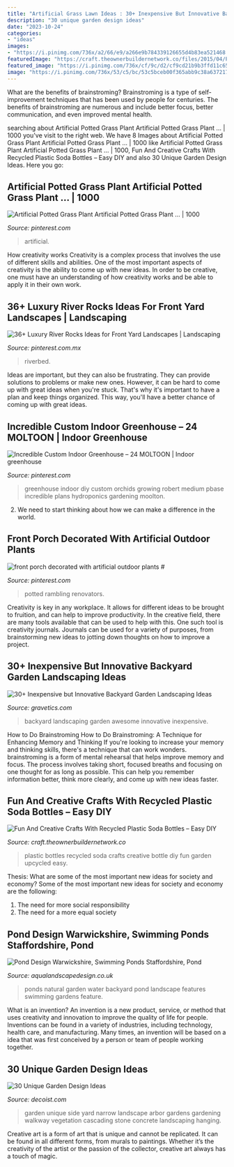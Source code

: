 ```yaml
---
title: "Artificial Grass Lawn Ideas : 30+ Inexpensive But Innovative Backyard Garden Landscaping Ideas"
description: "30 unique garden design ideas"
date: "2023-10-24"
categories:
- "ideas"
images:
- "https://i.pinimg.com/736x/a2/66/e9/a266e9b784339126655d4b83ea521468.jpg"
featuredImage: "https://craft.theownerbuildernetwork.co/files/2015/04/Plastic-Bottle-Ideas015.jpg"
featured_image: "https://i.pinimg.com/736x/cf/9c/d2/cf9cd21b9b3ffd11c656d16d2cfdf4ad.jpg"
image: "https://i.pinimg.com/736x/53/c5/bc/53c5bceb00f365abb9c38a6372171d8b.jpg"
---
```



What are the benefits of brainstroming?
Brainstroming is a type of self-improvement techniques that has been used by people for centuries. The benefits of brainstroming are numerous and include better focus, better communication, and even improved mental health.

	

		
searching about Artificial Potted Grass Plant Artificial Potted Grass Plant … | 1000 you've visit to the right web. We have 8 Images about Artificial Potted Grass Plant Artificial Potted Grass Plant … | 1000 like Artificial Potted Grass Plant Artificial Potted Grass Plant … | 1000, Fun And Creative Crafts With Recycled Plastic Soda Bottles – Easy DIY and also 30 Unique Garden Design Ideas. Here you go:
		
    
## Artificial Potted Grass Plant Artificial Potted Grass Plant … | 1000

<img loading=lazy src="https://i.pinimg.com/736x/30/b7/cb/30b7cb1a1b8ee1cf6c6080f2852a028c.jpg" onerror="this.onerror=null;this.src='https://tse1.mm.bing.net/th?id=OIP.Am7e4FbUrcGwngTJ0m6vrAHaK9&amp;pid=15.1';" alt="Artificial Potted Grass Plant Artificial Potted Grass Plant … | 1000">

_Source: pinterest.com_

>artificial. 

	

How creativity works
Creativity is a complex process that involves the use of different skills and abilities. One of the most important aspects of creativity is the ability to come up with new ideas. In order to be creative, one must have an understanding of how creativity works and be able to apply it in their own work.

    
## 36+ Luxury River Rocks Ideas For Front Yard Landscapes | Landscaping

<img loading=lazy src="https://i.pinimg.com/736x/a2/66/e9/a266e9b784339126655d4b83ea521468.jpg" onerror="this.onerror=null;this.src='https://tse3.mm.bing.net/th?id=OIP.mJbPN0yPm-I6CsQRoUvIUgHaNK&amp;pid=15.1';" alt="36+ Luxury River Rocks Ideas for Front Yard Landscapes | Landscaping">

_Source: pinterest.com.mx_

>riverbed. 

	

Ideas are important, but they can also be frustrating. They can provide solutions to problems or make new ones. However, it can be hard to come up with great ideas when you're stuck. That's why it's important to have a plan and keep things organized. This way, you'll have a better chance of coming up with great ideas.

    
## Incredible Custom Indoor Greenhouse – 24 MOLTOON | Indoor Greenhouse

<img loading=lazy src="https://i.pinimg.com/736x/53/c5/bc/53c5bceb00f365abb9c38a6372171d8b.jpg" onerror="this.onerror=null;this.src='https://tse1.mm.bing.net/th?id=OIP.wLT7Hn9ki8RG2RSGieVz8wHaJ3&amp;pid=15.1';" alt="Incredible Custom Indoor Greenhouse – 24 MOLTOON | Indoor greenhouse">

_Source: pinterest.com_

>greenhouse indoor diy custom orchids growing robert medium pbase incredible plans hydroponics gardening moolton. 

	

2. We need to start thinking about how we can make a difference in the world.

    
## Front Porch Decorated With Artificial Outdoor Plants #

<img loading=lazy src="https://i.pinimg.com/736x/cf/9c/d2/cf9cd21b9b3ffd11c656d16d2cfdf4ad.jpg" onerror="this.onerror=null;this.src='https://tse3.mm.bing.net/th?id=OIP.T-hEexU1Xp8kt4y_J38WlwHaLF&amp;pid=15.1';" alt="front porch decorated with artificial outdoor plants #">

_Source: pinterest.com_

>potted rambling renovators. 

	

Creativity is key in any workplace. It allows for different ideas to be brought to fruition, and can help to improve productivity. In the creative field, there are many tools available that can be used to help with this. One such tool is creativity journals. Journals can be used for a variety of purposes, from brainstorming new ideas to jotting down thoughts on how to improve a project.

    
## 30+ Inexpensive But Innovative Backyard Garden Landscaping Ideas

<img loading=lazy src="https://www.gravetics.com/wp-content/uploads/2017/08/Awesome-backyard-landscaping-ideas.jpg" onerror="this.onerror=null;this.src='https://tse1.mm.bing.net/th?id=OIP.AygaIEJGesHpbEKLiDfsugHaJ4&amp;pid=15.1';" alt="30+ Inexpensive but Innovative Backyard Garden Landscaping Ideas">

_Source: gravetics.com_

>backyard landscaping garden awesome innovative inexpensive. 

	

How to Do Brainstroming
How to Do Brainstroming: A Technique for Enhancing Memory and Thinking
If you're looking to increase your memory and thinking skills, there's a technique that can work wonders. brainstroming is a form of mental rehearsal that helps improve memory and focus. The process involves taking short, focused breaths and focusing on one thought for as long as possible. This can help you remember information better, think more clearly, and come up with new ideas faster.

    
## Fun And Creative Crafts With Recycled Plastic Soda Bottles – Easy DIY

<img loading=lazy src="https://craft.theownerbuildernetwork.co/files/2015/04/Plastic-Bottle-Ideas015.jpg" onerror="this.onerror=null;this.src='https://tse1.mm.bing.net/th?id=OIP.-fuyc2TfrrDA_Q5MKk9GggHaE7&amp;pid=15.1';" alt="Fun And Creative Crafts With Recycled Plastic Soda Bottles – Easy DIY">

_Source: craft.theownerbuildernetwork.co_

>plastic bottles recycled soda crafts creative bottle diy fun garden upcycled easy. 

	

Thesis: What are some of the most important new ideas for society and economy?
Some of the most important new ideas for society and economy are the following: 
1. The need for more social responsibility 
2. The need for a more equal society 

    
## Pond Design Warwickshire, Swimming Ponds Staffordshire, Pond

<img loading=lazy src="http://www.aqualandscapedesign.co.uk/images/ponds-water_032.jpg" onerror="this.onerror=null;this.src='https://tse3.mm.bing.net/th?id=OIP.wp_B0DTHBPn82G23LFZYrQHaFj&amp;pid=15.1';" alt="Pond Design Warwickshire, Swimming Ponds Staffordshire, Pond">

_Source: aqualandscapedesign.co.uk_

>ponds natural garden water backyard pond landscape features swimming gardens feature. 

	

What is an invention?
An invention is a new product, service, or method that uses creativity and innovation to improve the quality of life for people. Inventions can be found in a variety of industries, including technology, health care, and manufacturing. Many times, an invention will be based on a idea that was first conceived by a person or team of people working together.

    
## 30 Unique Garden Design Ideas

<img loading=lazy src="http://cdn.decoist.com/wp-content/uploads/2012/03/Trellis1.jpg" onerror="this.onerror=null;this.src='https://tse2.mm.bing.net/th?id=OIP.pLCOuQ99-Dq77DwQTmKJqAHaJ4&amp;pid=15.1';" alt="30 Unique Garden Design Ideas">

_Source: decoist.com_

>garden unique side yard narrow landscape arbor gardens gardening walkway vegetation cascading stone concrete landscaping hanging. 

	

Creative art is a form of art that is unique and cannot be replicated. It can be found in all different forms, from murals to paintings. Whether it’s the creativity of the artist or the passion of the collector, creative art always has a touch of magic.

